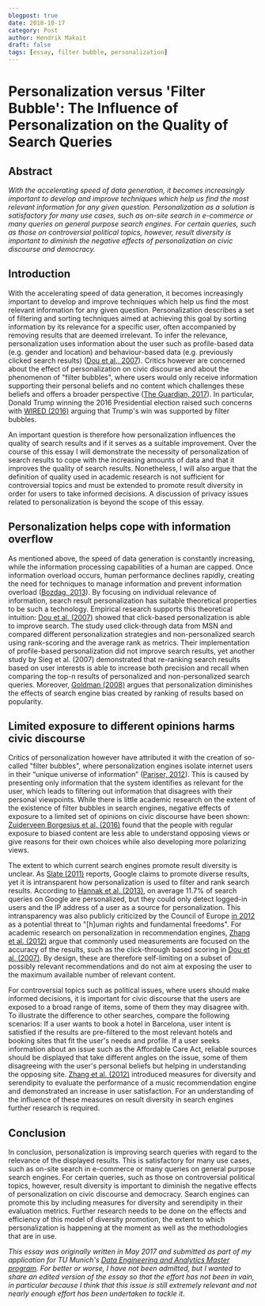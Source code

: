 ```yaml
---
blogpost: true
date: 2018-10-17
category: Post
author: Hendrik Makait
draft: false
tags: [essay, filter bubble, personalization]
---
```



# Personalization versus 'Filter Bubble': The Influence of Personalization on the Quality of Search Queries

## Abstract

_With the accelerating speed of data generation, it becomes increasingly important to develop and improve techniques which help us find the most relevant information for any given question. 
Personalization as a solution is satisfactory for many use cases, such as on-site search in e-commerce or many queries on general purpose search engines. 
For certain queries, such as those on controversial political topics, however, result diversity is important to diminish the negative effects of personalization on civic discourse and democracy._

## Introduction

With the accelerating speed of data generation, it becomes increasingly important to develop and improve techniques which help us find the most relevant information for any given question. 
Personalization describes a set of filtering and sorting techniques aimed at achieving this goal by sorting information by its relevance for a specific user, often accompanied by removing results that are deemed irrelevant. 
To infer the relevance, personalization uses information about the user such as profile-based data (e.g. gender and location) and behaviour-based data (e.g. previously clicked search results) ([Dou et al., 2007](https://doi.org/10.1145/1242572.1242651)). 
Critics however are concerned about the effect of personalization on civic discourse and about the phenomenon of "filter bubbles", where users would only receive information supporting their personal beliefs and no content which challenges these beliefs and offers a broader perspective ([The Guardian, 2017](https://www.theguardian.com/media/2017/jan/08/eli-pariser-activist-whose-filter-bubble-warnings-presaged-trump-and-brexit)). 
In particular, Donald Trump winning the 2016 Presidential election raised such concerns with [WIRED (2016)](https://www.wired.com/2016/11/filter-bubble-destroying-democracy/) arguing that Trump's win was supported by filter bubbles.

An important question is therefore how personalization influences the quality of search results and if it serves as a suitable improvement. 
Over the course of this essay I will demonstrate the necessity of personalization of search results to cope with the increasing amounts of data and that it improves the quality of search results. 
Nonetheless, I will also argue that the definition of quality used in academic research is not sufficient for controversial topics and must be extended to promote result diversity in order for users to take informed decisions. 
A discussion of privacy issues related to personalization is beyond the scope of this essay.


## Personalization helps cope with information overflow

As mentioned above, the speed of data generation is constantly increasing, while the information processing capabilities of a human are capped. 
Once information overload occurs, human performance declines rapidly, creating the need for techniques to manage information and prevent information overload ([Bozdag, 2013](https://doi.org/10.1007/s10676-013-9321-6)). 
By focusing on individual relevance of information, search result personalization has suitable theoretical properties to be such a technology. 
Empirical research supports this theoretical intuition: [Dou et al. (2007)](https://doi.org/10.1145/1242572.1242651) showed that click-based personalization is able to improve search. 
The study used click-through data from MSN and compared different personalization strategies and non-personalized search using rank-scoring and the average rank as metrics. 
Their implementation of profile-based personalization did not improve search results, yet another study by Sieg et al. (2007) demonstrated that re-ranking search results based on user interests is able to increase both precision and recall when comparing the top-n results of personalized and non-personalized search queries. 
Moreover, [Goldman (2008)](https://doi.org/10.1007/978-3-540-75829-7_8) argues that personalization diminishes the effects of search engine bias created by ranking of results based on popularity.


## Limited exposure to different opinions harms civic discourse

Critics of personalization however have attributed it with the creation of so-called "filter bubbles", where personalization engines isolate internet users in their “unique universe of information” ([Pariser, 2012](https://dl.acm.org/citation.cfm?id=2361740)). 
This is caused by presenting only information that the system identifies as relevant for the user, which leads to filtering out information that disagrees with their personal viewpoints. 
While there is little academic research on the extent of the existence of filter bubbles in search engines, negative effects of exposure to a limited set of opinions on civic discourse have been shown:
[Zuiderveen Borgesius et al. (2016)](https://doi.org/10.14763/2016.1.401) found that the people with regular exposure to biased content are less able to understand opposing views or give reasons for their own choices while also developing more polarizing views.

The extent to which current search engines promote result diversity is unclear. 
As [Slate (2011)](http://www.slate.com/articles/news_and_politics/the_big_idea/2011/06/bubble_trouble.html) reports, Google claims to promote diverse results, yet it is intransparent how personalization is used to filter and rank search results. 
According to [Hannak et al. (2013)](https://doi.org/10.1145/2488388.2488435), on average 11.7% of search queries on Google are personalized, but they could only detect logged-in users and the IP address of a user as a source for personalization. 
This intransparency was also publicly criticized by the Council of Europe [in 2012](https://search.coe.int/cm/Pages/result_details.aspx?ObjectID=09000016805caa87
) as a potential threat to "\[h]uman rights and fundamental freedoms". 
For academic research on personalization in recommendation engines, [Zhang et al. (2012)](https://doi.org/10.1145/2124295.2124300) argue that commonly used measurements are focused on the accuracy of the results, such as the click-through based scoring in [Dou et al. (2007)](https://doi.org/10.1145/1242572.1242651). 
By design, these are therefore self-limiting on a subset of possibly relevant recommendations  and do not aim at exposing the user to the maximum available number of relevant content.

For controversial topics such as political issues, where users should make informed decisions, it is important for civic discourse that the users are exposed to a broad range of items, some of them they may disagree with. 
To illustrate the difference to other searches, compare the following scenarios: 
If a user wants to book a hotel in Barcelona, user intent is satisfied if the results are pre-filtered to the most relevant hotels and booking sites that fit the user's needs and profile. 
If a user seeks information about an issue such as the Affordable Care Act, reliable sources should be displayed that take different angles on the issue, some of them disagreeing with the user's personal beliefs but helping in understanding the opposing site. 
[Zhang et al. (2012)](https://doi.org/10.1145/2124295.2124300) introduced measures for diversity and serendipity to evaluate the performance of a music recommendation engine and demonstrated an increase in user satisfaction. 
For an understanding of the influence of these measures on result diversity in search engines further research is required.
 

## Conclusion

In conclusion, personalization is improving search queries with regard to the relevance of the displayed results. 
This is satisfactory for many use cases, such as on-site search in e-commerce or many queries on general purpose search engines. 
For certain queries, such as those on controversial political topics, however, result diversity is important to diminish the negative effects of personalization on civic discourse and democracy. 
Search engines can promote this by including measures for diversity and serendipity in their evaluation metrics. 
Further research needs to be done on the effects and efficiency of this model of diversity promotion, the extent to which personalization is happening at the moment as well as the methodologies that are in use.

_This essay was originally written in May 2017 and submitted as part of my application for TU Munich's [Data Engineering and Analytics Master program](https://www.in.tum.de/en/for-prospective-students/masters-programs/data-engineering-and-analytics-msc/). 
For better or worse, I have not been admitted, but I wanted to share an edited version of the essay so that the effort has not been in vain, in particular because I think that this issue is still extremely relevant and not nearly enough effort has been undertaken to tackle it._
